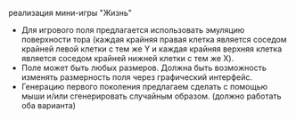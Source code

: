 реализация мини-игры "Жизнь"

- Для игрового поля предлагается использовать эмуляцию поверхности тора (каждая крайняя правая клетка является соседом крайней левой клетки с тем же Y и каждая крайняя верхняя клетка является соседом крайней нижней клетки с тем же X).
- Поле может быть любых размеров. Должна быть возможность изменять размерность поля через графический интерфейс.
- Генерацию первого поколения предлагаем сделать с помощью мыши и/или сгенерировать случайным образом. (должно работать оба варианта)
